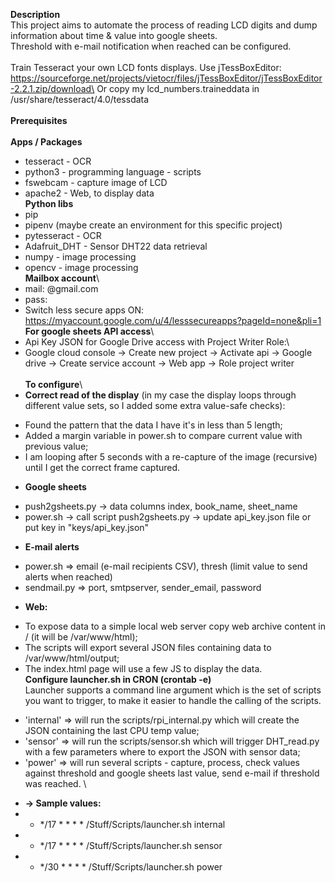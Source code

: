 **Description**\
This project aims to automate the process of reading LCD digits and dump information about time & value into google sheets.\
Threshold with e-mail notification when reached can be configured.\
\
Train Tesseract your own LCD fonts displays. Use jTessBoxEditor: https://sourceforge.net/projects/vietocr/files/jTessBoxEditor/jTessBoxEditor-2.2.1.zip/download\
Or copy my lcd_numbers.traineddata in /usr/share/tesseract/4.0/tessdata\
\
**Prerequisites**\
\
**Apps / Packages**
* tesseract - OCR
* python3 - programming language - scripts
* fswebcam - capture image of LCD
* apache2 - Web, to display data
\
**Python libs**
* pip
* pipenv (maybe create an environment for this specific project)
* pytesseract - OCR
* Adafruit_DHT - Sensor DHT22 data retrieval
* numpy - image processing
* opencv - image processing
\
**Mailbox account**\
* mail: <uniqueID>@gmail.com
* pass: <something>
* Switch less secure apps ON: https://myaccount.google.com/u/4/lesssecureapps?pageId=none&pli=1
\
**For google sheets API access**\
* Api Key JSON for Google Drive access with Project Writer Role:\
* Google cloud console -> Create new project -> Activate api -> Google drive -> Create service account -> Web app -> Role project writer\
\
**To configure**\
* **Correct read of the display** (in my case the display loops through different value sets, so I added some extra value-safe checks):
+ Found the pattern that the data I have it's in less than 5 length;
+ Added a margin variable in power.sh to compare current value with previous value;
+ I am looping after 5 seconds with a re-capture of the image (recursive) until I get the correct frame captured.
* **Google sheets**
+ push2gsheets.py -> data columns index, book_name, sheet_name
+ power.sh -> call script push2gsheets.py -> update api_key.json file or put key in "keys/api_key.json"
* **E-mail alerts**
+ power.sh => email (e-mail recipients CSV), thresh (limit value to send alerts when reached)
+ sendmail.py => port, smtpserver, sender_email, password
* **Web:**
+ To expose data to a simple local web server copy web archive content in / (it will be /var/www/html);
+ The scripts will export several JSON files containing data to /var/www/html/output;
+ The index.html page will use a few JS to display the data.
\
**Configure launcher.sh in CRON (crontab -e)**\
Launcher supports a command line argument which is the set of scripts you want to trigger, to make it easier to handle the calling of the scripts.
* 'internal' => will run the scripts/rpi_internal.py which will create the JSON containing the last CPU temp value;
* 'sensor' => will run the scripts/sensor.sh which will trigger DHT_read.py with a few parameters where to export the JSON with sensor data;
* 'power' => will run several scripts - capture, process, check values against threshold and google sheets last value, send e-mail if threshold was reached.
\
+ **-> Sample values:**
+ * */17 * * * * /Stuff/Scripts/launcher.sh internal
+ * */17 * * * * /Stuff/Scripts/launcher.sh sensor
+ * */30 * * * * /Stuff/Scripts/launcher.sh power
